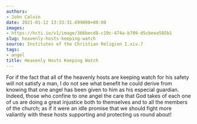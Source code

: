 ```yaml
---
authors:
- John Calvin
date: 2021-01-12 13:33:31.699000+00:00
images:
- https://hcti.io/v1/image/366becd8-c19c-474a-b709-d5cbeea585b1
slug: heavenly-hosts-keeping-watch
source: Institutes of the Christian Religion I.xiv.7
tags:
- angel
title: Heavenly Hosts Keeping Watch
---
```


For if the fact that all of the heavenly hosts are keeping watch for his safety will not satisfy a man, I do not see what benefit he could derive from knowing that one angel has been given to him as his especial guardian. Indeed, those who confine to one angel the care that God takes of each one of us are doing a great injustice both to themselves and to all the members of the church; as if it were an idle promise that we should fight more valiantly with these hosts supporting and protecting us round about!